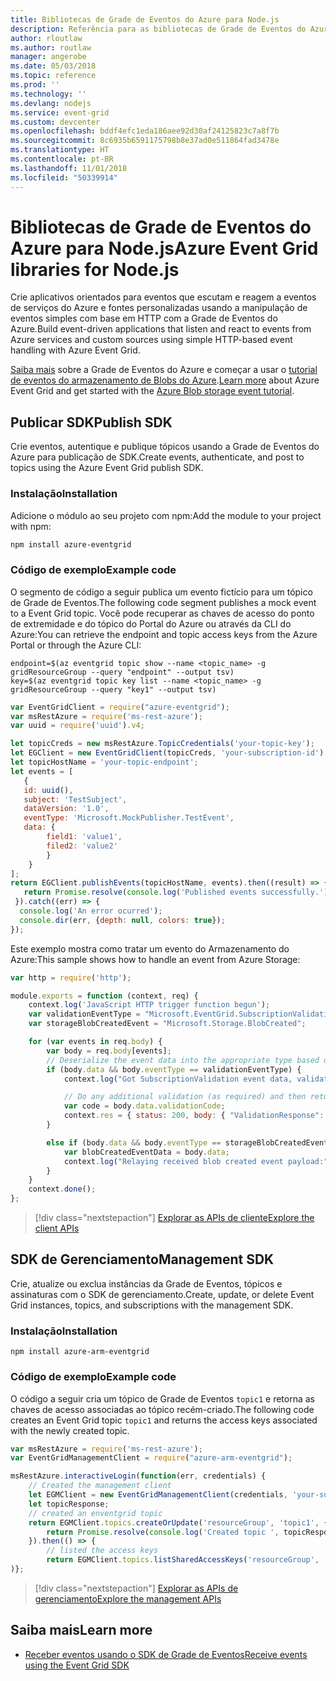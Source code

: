 ```yaml
---
title: Bibliotecas de Grade de Eventos do Azure para Node.js
description: Referência para as bibliotecas de Grade de Eventos do Azure para Node.js
author: rloutlaw
ms.author: routlaw
manager: angerobe
ms.date: 05/03/2018
ms.topic: reference
ms.prod: ''
ms.technology: ''
ms.devlang: nodejs
ms.service: event-grid
ms.custom: devcenter
ms.openlocfilehash: bddf4efc1eda186aee92d30af24125823c7a8f7b
ms.sourcegitcommit: 8c6935b6591175798b8e37ad0e511864fad3478e
ms.translationtype: HT
ms.contentlocale: pt-BR
ms.lasthandoff: 11/01/2018
ms.locfileid: "50339914"
---
```

# <a name="azure-event-grid-libraries-for-nodejs"></a><span data-ttu-id="26249-103">Bibliotecas de Grade de Eventos do Azure para Node.js</span><span class="sxs-lookup"><span data-stu-id="26249-103">Azure Event Grid libraries for Node.js</span></span>

<span data-ttu-id="26249-104">Crie aplicativos orientados para eventos que escutam e reagem a eventos de serviços do Azure e fontes personalizadas usando a manipulação de eventos simples com base em HTTP com a Grade de Eventos do Azure.</span><span class="sxs-lookup"><span data-stu-id="26249-104">Build event-driven applications that listen and react to events from Azure services and custom sources using simple HTTP-based event handling with Azure Event Grid.</span></span>

<span data-ttu-id="26249-105">[Saiba mais](/azure/event-grid/overview) sobre a Grade de Eventos do Azure e começar a usar o [tutorial de eventos do armazenamento de Blobs do Azure](/azure/storage/blobs/storage-blob-event-quickstart).</span><span class="sxs-lookup"><span data-stu-id="26249-105">[Learn more](/azure/event-grid/overview) about Azure Event Grid and get started with the [Azure Blob storage event tutorial](/azure/storage/blobs/storage-blob-event-quickstart).</span></span> 

## <a name="publish-sdk"></a><span data-ttu-id="26249-106">Publicar SDK</span><span class="sxs-lookup"><span data-stu-id="26249-106">Publish SDK</span></span>

<span data-ttu-id="26249-107">Crie eventos, autentique e publique tópicos usando a Grade de Eventos do Azure para publicação de SDK.</span><span class="sxs-lookup"><span data-stu-id="26249-107">Create events, authenticate, and post to topics using the Azure Event Grid publish SDK.</span></span>

### <a name="installation"></a><span data-ttu-id="26249-108">Instalação</span><span class="sxs-lookup"><span data-stu-id="26249-108">Installation</span></span>

<span data-ttu-id="26249-109">Adicione o módulo ao seu projeto com npm:</span><span class="sxs-lookup"><span data-stu-id="26249-109">Add the module to your project with npm:</span></span>

```bash
npm install azure-eventgrid
```

### <a name="example-code"></a><span data-ttu-id="26249-110">Código de exemplo</span><span class="sxs-lookup"><span data-stu-id="26249-110">Example code</span></span>

<span data-ttu-id="26249-111">O segmento de código a seguir publica um evento fictício para um tópico de Grade de Eventos.</span><span class="sxs-lookup"><span data-stu-id="26249-111">The following code segment publishes a mock event to a Event Grid topic.</span></span> <span data-ttu-id="26249-112">Você pode recuperar as chaves de acesso do ponto de extremidade e do tópico do Portal do Azure ou através da CLI do Azure:</span><span class="sxs-lookup"><span data-stu-id="26249-112">You can retrieve the endpoint and topic access keys from the Azure Portal or through the Azure CLI:</span></span>

```azurecli-interactive
endpoint=$(az eventgrid topic show --name <topic_name> -g gridResourceGroup --query "endpoint" --output tsv)
key=$(az eventgrid topic key list --name <topic_name> -g gridResourceGroup --query "key1" --output tsv)
```

```javascript
var EventGridClient = require("azure-eventgrid");
var msRestAzure = require('ms-rest-azure');
var uuid = require('uuid').v4;

let topicCreds = new msRestAzure.TopicCredentials('your-topic-key');
let EGClient = new EventGridClient(topicCreds, 'your-subscription-id');
let topicHostName = 'your-topic-endpoint';
let events = [
   {
   id: uuid(),
   subject: 'TestSubject',
   dataVersion: '1.0',
   eventType: 'Microsoft.MockPublisher.TestEvent',
   data: {
        field1: 'value1',
        filed2: 'value2'
        }
    }
];
return EGClient.publishEvents(topicHostName, events).then((result) => {
   return Promise.resolve(console.log('Published events successfully.'));
 }).catch((err) => {
  console.log('An error ocurred');
  console.dir(err, {depth: null, colors: true});
});
```

<span data-ttu-id="26249-113">Este exemplo mostra como tratar um evento do Armazenamento do Azure:</span><span class="sxs-lookup"><span data-stu-id="26249-113">This sample shows how to handle an event from Azure Storage:</span></span>

```javascript
var http = require('http');

module.exports = function (context, req) {
    context.log('JavaScript HTTP trigger function begun');
    var validationEventType = "Microsoft.EventGrid.SubscriptionValidationEvent";
    var storageBlobCreatedEvent = "Microsoft.Storage.BlobCreated";

    for (var events in req.body) {
        var body = req.body[events];
        // Deserialize the event data into the appropriate type based on event type  
        if (body.data && body.eventType == validationEventType) {
            context.log("Got SubscriptionValidation event data, validation code: " + body.data.validationCode + " topic: " + body.topic);

            // Do any additional validation (as required) and then return back the below response
            var code = body.data.validationCode;
            context.res = { status: 200, body: { "ValidationResponse": code } };
        }

        else if (body.data && body.eventType == storageBlobCreatedEvent) {
            var blobCreatedEventData = body.data;
            context.log("Relaying received blob created event payload:" + JSON.stringify(blobCreatedEventData));
        }
    }
    context.done();
};
```

> [!div class="nextstepaction"]
> [<span data-ttu-id="26249-114">Explorar as APIs de cliente</span><span class="sxs-lookup"><span data-stu-id="26249-114">Explore the client APIs</span></span>](/javascript/api/overview/azure/eventgrid/client)

## <a name="management-sdk"></a><span data-ttu-id="26249-115">SDK de Gerenciamento</span><span class="sxs-lookup"><span data-stu-id="26249-115">Management SDK</span></span>

<span data-ttu-id="26249-116">Crie, atualize ou exclua instâncias da Grade de Eventos, tópicos e assinaturas com o SDK de gerenciamento.</span><span class="sxs-lookup"><span data-stu-id="26249-116">Create, update, or delete Event Grid instances, topics, and subscriptions with the management SDK.</span></span>

### <a name="installation"></a><span data-ttu-id="26249-117">Instalação</span><span class="sxs-lookup"><span data-stu-id="26249-117">Installation</span></span>

```
npm install azure-arm-eventgrid
```

### <a name="example-code"></a><span data-ttu-id="26249-118">Código de exemplo</span><span class="sxs-lookup"><span data-stu-id="26249-118">Example code</span></span>

<span data-ttu-id="26249-119">O código a seguir cria um tópico de Grade de Eventos `topic1` e retorna as chaves de acesso associadas ao tópico recém-criado.</span><span class="sxs-lookup"><span data-stu-id="26249-119">The following code creates an Event Grid topic `topic1` and returns the access keys associated with the newly created topic.</span></span>

```javascript
var msRestAzure = require('ms-rest-azure');
var EventGridManagementClient = require("azure-arm-eventgrid");

msRestAzure.interactiveLogin(function(err, credentials) {
    // Created the management client
    let EGMClient = new EventGridManagementClient(credentials, 'your-subscription-id');
    let topicResponse;
    // created an enventgrid topic
    return EGMClient.topics.createOrUpdate('resourceGroup', 'topic1', { location: 'westus' }).then((topicResponse) => {
        return Promise.resolve(console.log('Created topic ', topicResponse));
    }).then(() => {
        // listed the access keys
        return EGMClient.topics.listSharedAccessKeys('resourceGroup', 'topic1')}
)};
```

> [!div class="nextstepaction"]
> [<span data-ttu-id="26249-120">Explorar as APIs de gerenciamento</span><span class="sxs-lookup"><span data-stu-id="26249-120">Explore the management APIs</span></span>](/javascript/api/overview/azure/eventgrid/management)

## <a name="learn-more"></a><span data-ttu-id="26249-121">Saiba mais</span><span class="sxs-lookup"><span data-stu-id="26249-121">Learn more</span></span>

- [<span data-ttu-id="26249-122">Receber eventos usando o SDK de Grade de Eventos</span><span class="sxs-lookup"><span data-stu-id="26249-122">Receive events using the Event Grid SDK</span></span>](/azure/event-grid/receive-events)
